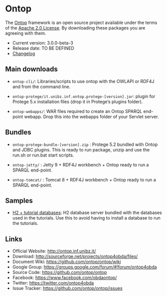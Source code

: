 # Ontop  

The [Ontop](http://ontop.inf.ubibz.it) framework is an open source project available under the terms of the 
[Apache 2.0 License](http://www.apache.org/licenses/LICENSE-2.0.txt). 
By downloading these packages you are agreeing with them.

* Current version: 3.0.0-beta-3
* Release date: TO BE DEFINED
* [Changelog](https://github.com/ontop/ontop/wiki/OntopReleases)


## Main downloads

- `ontop-cli/`: Libraries/scripts to use ontop with the OWLAPI or RDF4J and from the command line.

- `ontop-protege/it.unibz.inf.ontop.protege-[version].jar`: plugin for Protege 5.x installation files (drop it in Protege’s plugins folder).

- `ontop-webapps/`: WAR files required to create an Ontop SPARQL end-point webapp. Drop this into the webapps folder of your Servlet server.

## Bundles

- `ontop-protege-bundle-[version].zip` : Protege 5.2 bundled with Ontop and JDBC plugins. This is ready to run package, unzip and use the run.sh or run.bat start scripts.

- `ontop-jetty/` : Jetty 9 + RDF4J workbench + Ontop ready to run a SPARQL end-point.

- `ontop-tomcat/` : Tomcat 8 + RDF4J workbench + Ontop ready to run a SPARQL end-point.

## Samples

- [H2 + tutorial databases](http://sourceforge.net/projects/ontop4obda/files/sample-data/): H2 database server bundled with the databases used in the tutorials. Use this to avoid having to install a database to run the tutorials.

## Links


- Official Website: http://ontop.inf.unibz.it/
- Download: http://sourceforge.net/projects/ontop4obda/files/
- Document Wiki: https://github.com/ontop/ontop/wiki
- Google Group: https://groups.google.com/forum/#!forum/ontop4obda
- Source Code: https://github.com/ontop/ontop
- Facebook: https://www.facebook.com/obdaontop/
- Twitter: https://twitter.com/ontop4obda
- Issue Tracker: https://github.com/ontop/ontop/issues
